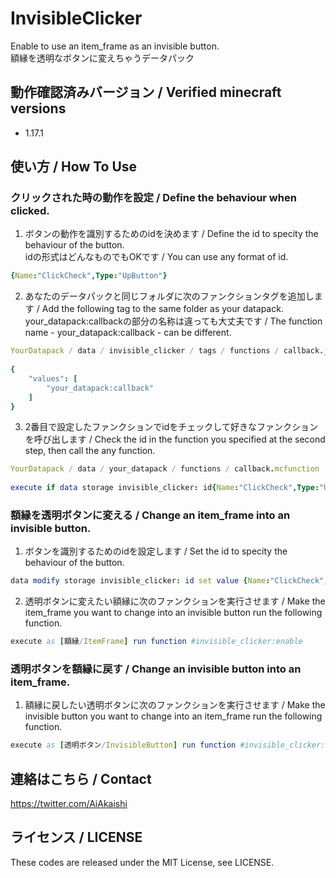 # InvisibleClicker
Enable to use an item_frame as an invisible button.  
額縁を透明なボタンに変えちゃうデータパック

## 動作確認済みバージョン / Verified minecraft versions

- 1.17.1

## 使い方 / How To Use

### クリックされた時の動作を設定 / Define the behaviour when clicked.

1. ボタンの動作を識別するためのidを決めます / Define the id to specity the behaviour of the button.  
idの形式はどんなものでもOKです / You can use any format of id.  
```nim
{Name:"ClickCheck",Type:"UpButton"}
```
2. あなたのデータパックと同じフォルダに次のファンクションタグを追加します / Add the following tag to the same folder as your datapack.  
your_datapack:callbackの部分の名称は違っても大丈夫です / The function name - your_datapack:callback - can be different.
```nim
YourDatapack / data / invisible_clicker / tags / functions / callback.json  
  
{  
	"values": [  
		"your_datapack:callback"  
	]  
}
```
3. 2番目で設定したファンクションでidをチェックして好きなファンクションを呼び出します / Check the id in the function you specified at the second step, then call the any function.
```nim
YourDatapack / data / your_datapack / functions / callback.mcfunction  
  
execute if data storage invisible_clicker: id{Name:"ClickCheck",Type:"UpButton"} run function your_datapack:what_you_want_to_call
```

### 額縁を透明ボタンに変える / Change an item_frame into an invisible button.

1. ボタンを識別するためのidを設定します / Set the id to specity the behaviour of the button.  
```nim
data modify storage invisible_clicker: id set value {Name:"ClickCheck",Type:"UpButton"}
```
2. 透明ボタンに変えたい額縁に次のファンクションを実行させます / Make the item_frame you want to change into an invisible button run the following function.  
```nim
execute as [額縁/ItemFrame] run function #invisible_clicker:enable
```

### 透明ボタンを額縁に戻す / Change an invisible button into an item_frame.

1. 額縁に戻したい透明ボタンに次のファンクションを実行させます / Make the invisible button you want to change into an item_frame run the following function.  
```nim
execute as [透明ボタン/InvisibleButton] run function #invisible_clicker:disable
```

## 連絡はこちら / Contact

<https://twitter.com/AiAkaishi>

## ライセンス / LICENSE

These codes are released under the MIT License, see LICENSE.
